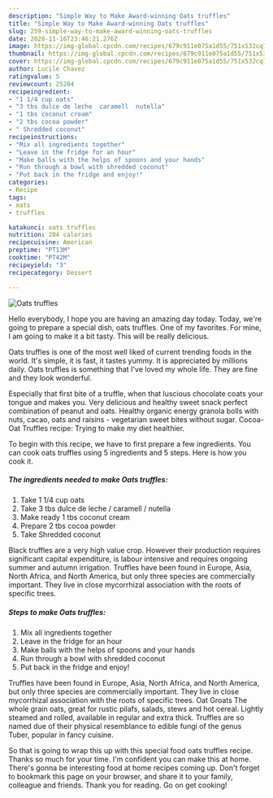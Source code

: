 ```yaml
---
description: "Simple Way to Make Award-winning Oats truffles"
title: "Simple Way to Make Award-winning Oats truffles"
slug: 259-simple-way-to-make-award-winning-oats-truffles
date: 2020-11-16T23:46:21.276Z
image: https://img-global.cpcdn.com/recipes/679c911e075a1d55/751x532cq70/oats-truffles-recipe-main-photo.jpg
thumbnail: https://img-global.cpcdn.com/recipes/679c911e075a1d55/751x532cq70/oats-truffles-recipe-main-photo.jpg
cover: https://img-global.cpcdn.com/recipes/679c911e075a1d55/751x532cq70/oats-truffles-recipe-main-photo.jpg
author: Lucile Chavez
ratingvalue: 5
reviewcount: 25204
recipeingredient:
- "1 1/4 cup oats"
- "3 tbs dulce de leche  caramell  nutella"
- "1 tbs coconut cream"
- "2 tbs cocoa powder"
- " Shredded coconut"
recipeinstructions:
- "Mix all ingredients together"
- "Leave in the fridge for an hour"
- "Make balls with the helps of spoons and your hands"
- "Run through a bowl with shredded coconut"
- "Put back in the fridge and enjoy!"
categories:
- Recipe
tags:
- oats
- truffles

katakunci: oats truffles 
nutrition: 284 calories
recipecuisine: American
preptime: "PT13M"
cooktime: "PT42M"
recipeyield: "3"
recipecategory: Dessert

---
```



![Oats truffles](https://img-global.cpcdn.com/recipes/679c911e075a1d55/751x532cq70/oats-truffles-recipe-main-photo.jpg)

Hello everybody, I hope you are having an amazing day today. Today, we're going to prepare a special dish, oats truffles. One of my favorites. For mine, I am going to make it a bit tasty. This will be really delicious.

Oats truffles is one of the most well liked of current trending foods in the world. It's simple, it is fast, it tastes yummy. It is appreciated by millions daily. Oats truffles is something that I've loved my whole life. They are fine and they look wonderful.

Especially that first bite of a truffle, when that luscious chocolate coats your tongue and makes you. Very delicious and healthy sweet snack perfect combination of peanut and oats. Healthy organic energy granola bolls with nuts, cacao, oats and raisins - vegetarian sweet bites without sugar. Cocoa-Oat Truffles recipe: Trying to make my diet healthier.


To begin with this recipe, we have to first prepare a few ingredients. You can cook oats truffles using 5 ingredients and 5 steps. Here is how you cook it.

<!--inarticleads1-->

##### The ingredients needed to make Oats truffles:

1. Take 1 1/4 cup oats
1. Take 3 tbs dulce de leche / caramell / nutella
1. Make ready 1 tbs coconut cream
1. Prepare 2 tbs cocoa powder
1. Take  Shredded coconut


Black truffles are a very high value crop. However their production requires significant capital expenditure, is labour intensive and requires ongoing summer and autumn irrigation. Truffles have been found in Europe, Asia, North Africa, and North America, but only three species are commercially important. They live in close mycorrhizal association with the roots of specific trees. 

<!--inarticleads2-->

##### Steps to make Oats truffles:

1. Mix all ingredients together
1. Leave in the fridge for an hour
1. Make balls with the helps of spoons and your hands
1. Run through a bowl with shredded coconut
1. Put back in the fridge and enjoy!


Truffles have been found in Europe, Asia, North Africa, and North America, but only three species are commercially important. They live in close mycorrhizal association with the roots of specific trees. Oat Groats The whole grain oats, great for rustic pilafs, salads, stews and hot cereal. Lightly steamed and rolled, available in regular and extra thick. Truffles are so named due of their physical resemblance to edible fungi of the genus Tuber, popular in fancy cuisine. 

So that is going to wrap this up with this special food oats truffles recipe. Thanks so much for your time. I'm confident you can make this at home. There's gonna be interesting food at home recipes coming up. Don't forget to bookmark this page on your browser, and share it to your family, colleague and friends. Thank you for reading. Go on get cooking!
